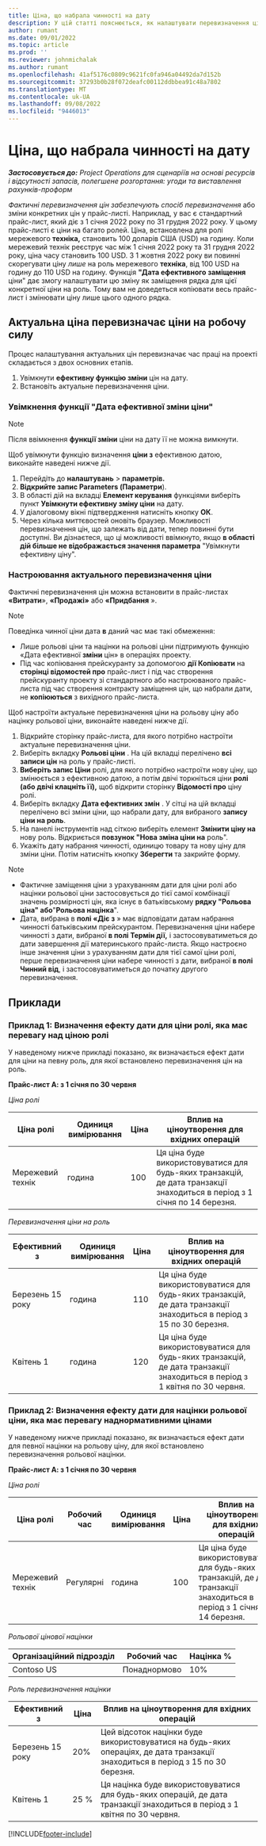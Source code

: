 ```yaml
---
title: Ціна, що набрала чинності на дату
description: У цій статті пояснюється, як налаштувати перевизначення цін для конкретних цін у прайс-листі.
author: rumant
ms.date: 09/01/2022
ms.topic: article
ms.prod: ''
ms.reviewer: johnmichalak
ms.author: rumant
ms.openlocfilehash: 41af5176c0809c9621fc0fa946a04492da7d152b
ms.sourcegitcommit: 37293b0b28f072deafc00112ddbbea91c48a7802
ms.translationtype: MT
ms.contentlocale: uk-UA
ms.lasthandoff: 09/08/2022
ms.locfileid: "9446013"
---
```

# <a name="date-effective-price-overrides"></a>Ціна, що набрала чинності на дату 

_**Застосовується до:** Project Operations для сценаріїв на основі ресурсів і відсутності запасів, полегшене розгортання: угоди та виставлення рахунків-проформ_

*Фактичні перевизначення цін забезпечують спосіб перевизначення* або зміни конкретних цін у прайс-листі. Наприклад, у вас є стандартний прайс-лист, який діє з 1 січня 2022 року по 31 грудня 2022 року. У цьому прайс-листі є ціни на багато ролей. Ціна, встановлена для ролі мережевого **техніка,** становить 100 доларів США (USD) на годину. Коли мережевий технік реєструє час між 1 січня 2022 року та 31 грудня 2022 року, ціна часу становить 100 USD. З 1 жовтня 2022 року ви повинні скорегувати ціну *лише* на роль мережевого **техніка**, від 100 USD на годину до 110 USD на годину. Функція **"Дата ефективного заміщення** ціни" дає змогу налаштувати цю зміну як заміщення рядка для цієї конкретної ціни на роль. Тому вам не доведеться копіювати весь прайс-лист і змінювати ціну лише цього одного рядка.

## <a name="date-effective-price-overrides-for-labor-pricing"></a>Актуальна ціна перевизначає ціни на робочу силу

Процес налаштування актуальних цін перевизначає час праці на проекті складається з двох основних етапів.

1. Увімкнути **ефективну функцію зміни** цін на дату.
1. Встановіть актуальне перевизначення ціни.

### <a name="enable-the-date-effective-price-overrides-feature"></a>Увімкнення функції "Дата ефективної зміни ціни"

> [!NOTE]
> Після ввімкнення **функції зміни** ціни на дату її не можна вимкнути.

Щоб увімкнути функцію визначення **ціни з** ефективною датою, виконайте наведені нижче дії.

1. Перейдіть до **налаштувань** \> **параметрів.**
1. **Відкрийте запис Parameters (Параметри**).
1. В області дій на вкладці **Елемент керування** функціями виберіть пункт **Увімкнути ефективну зміну ціни** на дату.
1. У діалоговому вікні підтвердження натисніть кнопку **ОК**.
1. Через кілька миттєвостей оновіть браузер. Можливості перевизначення цін, що залежать від дати, тепер повинні бути доступні. Ви дізнаєтеся, що ці можливості ввімкнуто, якщо **в області дій більше не відображається значення параметра** "Увімкнути ефективну ціну".

### <a name="set-up-a-date-effective-price-override"></a>Настроювання актуального перевизначення ціни

Фактичні перевизначення цін можна встановити в прайс-листах **«Витрати**», **«Продажі»** або **«Придбання** ».

> [!NOTE]
>Поведінка чинної ціни дата **в** даний час має такі обмеження:
>
> - Лише рольові ціни та націнки на рольові ціни підтримують функцію «Дата ефективної **зміни** цін» в операціях проекту.
> - Під час копіювання прейскуранту за допомогою **дії Копіювати** на **сторінці відомостей про** прайс-лист і під час створення прейскуранту проекту зі стандартного або настроюваного прайс-листа під час створення контракту заміщення цін, що набрали дати, не **копіюються** з вихідного прайс-листа.

Щоб настроїти актуальне перевизначення ціни на рольову ціну або націнку рольової ціни, виконайте наведені нижче дії.

1. Відкрийте сторінку прайс-листа, для якого потрібно настроїти актуальне перевизначення ціни.
1. Виберіть вкладку **Рольові ціни** . На цій вкладці перелічено **всі записи цін** на роль у прайс-листі.
1. **Виберіть запис Ціни** ролі, для якого потрібно настроїти нову ціну, що змінюється з ефективною датою, а потім двічі торкніться ціни **ролі (або двічі клацніть її),** щоб відкрити сторінку **Відомості про** ціну ролі.
1. Виберіть вкладку **Дата ефективних змін** . У сітці на цій вкладці перелічено всі зміни ціни, що набрали дату, для вибраного **запису ціни на роль**.
1. На панелі інструментів над сіткою виберіть елемент **Змінити ціну на** нову роль. Відкриється **повзунок "Нова зміна ціни на** роль".
1. Укажіть дату набрання чинності, одиницю товару та нову ціну для зміни ціни. Потім натисніть кнопку **Зберегти** та закрийте форму.

> [!NOTE]
> - Фактичне заміщення ціни з урахуванням дати для ціни ролі або націнки рольової ціни застосовується до тієї самої комбінації значень розмірності цін, яка існує в батьківському **рядку "Рольова ціна" або**"**Рольова націнка**".
> - Дата, вибрана в **полі «Діє з** » має відповідати датам набрання чинності батьківським прейскурантом. Перевизначення ціни набере чинності з дати, вибраної **в полі Термін дії,** і застосовуватиметься до дати завершення дії материнського прайс-листа. Якщо настроєно інше значення ціни з урахуванням дати для тієї самої ціни ролі, перше перевизначення ціни набере чинності з дати, вибраної **в полі Чинний від**, і застосовуватиметься до початку другого перевизначення.

## <a name="examples"></a>Приклади

### <a name="example-1-determining-date-effectivity-for-a-role-price-that-has-role-price-overrides"></a>Приклад 1: Визначення ефекту дати для ціни ролі, яка має перевагу над ціною ролі

У наведеному нижче прикладі показано, як визначається ефект дати для ціни на певну роль, для якої встановлено перевизначення цін на роль.

**Прайс-лист А: з 1 січня по 30 червня**

*Ціна ролі*

| Ціна ролі | Одиниця вимірювання | Ціна | Вплив на ціноутворення для вхідних операцій |
|---|---|---|---|
| Мережевий технік | година | 100 | Ця ціна буде використовуватися для будь-яких транзакцій, де дата транзакції знаходиться в період з 1 січня по 14 березня. |

*Перевизначення ціни на роль*

| Ефективний з | Одиниця вимірювання | Ціна | Вплив на ціноутворення для вхідних операцій |
|---|---|---|---|
| Березень 15 року | година | 110 | Ця ціна буде використовуватися для будь-яких транзакцій, де дата транзакції знаходиться в період з 15 по 30 березня. |
| Квітень 1 | година | 120 | Ця ціна буде використовуватися для будь-яких транзакцій, де дата транзакції знаходиться в період з 1 квітня по 30 червня. |

### <a name="example-2-determining-date-effectivity-for-a-role-price-markup-that-has-role-price-markup-overrides"></a>Приклад 2: Визначення ефекту дати для націнки рольової ціни, яка має перевагу наднормативними цінами

У наведеному нижче прикладі показано, як визначається ефект дати для певної націнки на рольову ціну, для якої встановлено перевизначення рольової націнки.

**Прайс-лист А: з 1 січня по 30 червня**

*Ціна ролі*

| Ціна ролі | Робочий час | Одиниця вимірювання | Ціна | Вплив на ціноутворення для вхідних операцій |
|---|---|---|---|---|
| Мережевий технік | Регулярні | година | 100 | Ця ціна буде використовуватися для будь-яких транзакцій, де дата транзакції знаходиться в період з 1 січня по 14 березня. |

*Рольової цінової націнки*

| Організаційний підрозділ | Робочий час | Націнка % |
|---|---|---|
| Contoso US | Понаднормово | 10% |

*Роль перевизначення націнки*

| Ефективний з | Ціна | Вплив на ціноутворення для вхідних операцій |
|---|---|---|
| Березень 15 року | 20% | Цей відсоток націнки буде використовуватися на будь-яких операціях, де дата транзакції знаходиться в період з 15 по 30 березня. |
| Квітень 1 | 25 % | Ця націнка буде використовуватися для будь-яких операцій, де дата транзакції знаходиться в період з 1 квітня по 30 червня. |

[!INCLUDE[footer-include](../includes/footer-banner.md)]

